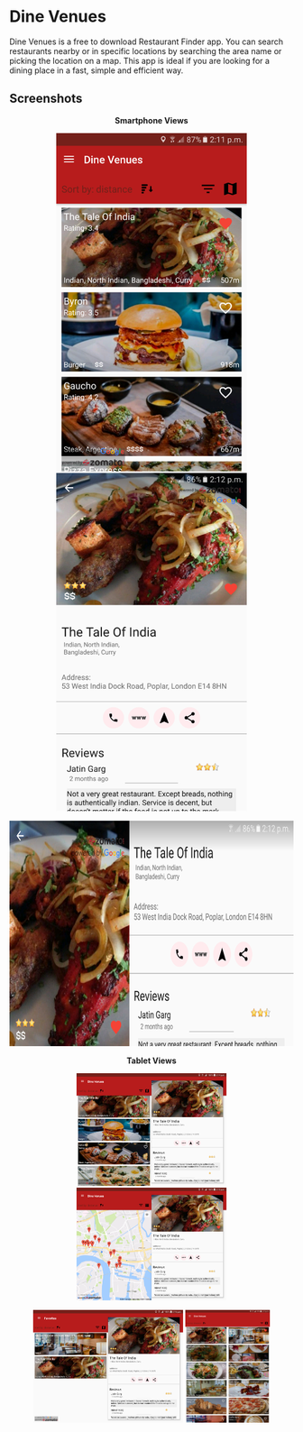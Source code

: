 # Dine Venues
Dine Venues is a free to download Restaurant Finder app. You can search restaurants nearby or in specific locations by searching the area name or picking the location on a map.
This app is ideal if you are looking for a dining place in a fast, simple and efficient way.

## Screenshots
<p align="center">
  <b>Smartphone Views</b>
</p>
<p align="center">
  <img height="600" src="https://github.com/andreasioannoutech/Dine-Venues/blob/master/screenshots/phone1.png">
  <img height="600" src="https://github.com/andreasioannoutech/Dine-Venues/blob/master/screenshots/phone2.png">
</p>
<p align="center">
  <img height="400" src="https://github.com/andreasioannoutech/Dine-Venues/blob/master/screenshots/phone3.png">
</p>
<p align="center">
  <b>Tablet Views</b>
</p>
<p align="center">
  <img height="200" src="https://github.com/andreasioannoutech/Dine-Venues/blob/master/screenshots/tablet1.png">
  <img height="200" src="https://github.com/andreasioannoutech/Dine-Venues/blob/master/screenshots/tablet2.png">
</p>
<p align="center">
  <img height="200" src="https://github.com/andreasioannoutech/Dine-Venues/blob/master/screenshots/tablet3.png">
  <img height="200" src="https://github.com/andreasioannoutech/Dine-Venues/blob/master/screenshots/tablet4.png">
</p>
